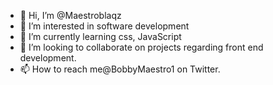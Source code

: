 - 👋 Hi, I’m @Maestroblaqz
- 👀 I’m interested in software development
- 🌱 I’m currently learning css, JavaScript
- 💞️ I’m looking to collaborate on projects regarding front end development.
- 📫 How to reach me@BobbyMaestro1 on Twitter.

<!---
Maestroblaqz/Maestroblaqz is a ✨ special ✨ repository because its `README.md` (this file) appears on your GitHub profile.
You can click the Preview link to take a look at your changes.
--->

